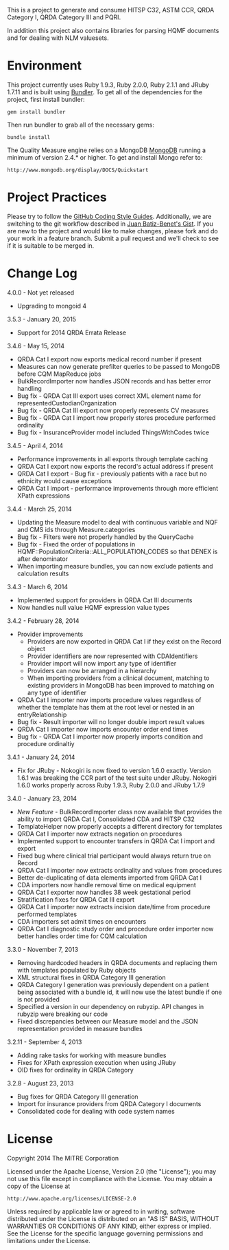 This is a project to generate and consume HITSP C32, ASTM CCR, QRDA Category I, QRDA Category III and PQRI.

In addition this project also contains libraries for parsing HQMF documents and for dealing with NLM valuesets.

Environment
===========

This project currently uses Ruby 1.9.3, Ruby 2.0.0, Ruby 2.1.1 and JRuby 1.7.11 and is built using [Bundler](http://gembundler.com/). To get all of the dependencies for the project, first install bundler:

    gem install bundler

Then run bundler to grab all of the necessary gems:

    bundle install

The Quality Measure engine relies on a MongoDB [MongoDB](http://www.mongodb.org/) running a minimum of version 2.4.* or higher.  To get and install Mongo refer to:

    http://www.mongodb.org/display/DOCS/Quickstart

Project Practices
=================

Please try to follow the [GitHub Coding Style Guides](https://github.com/styleguide). Additionally, we are switching to the git workflow described in [Juan Batiz-Benet's Gist](https://gist.github.com/jbenet/ee6c9ac48068889b0912). If you are new to the project and would like to make changes, please fork and do your work in a feature branch. Submit a pull request and we'll check to see if it is suitable to be merged in.

Change Log
==========

4.0.0 - Not yet released

* Upgrading to mongoid 4

3.5.3 - January 20, 2015

* Support for 2014 QRDA Errata Release

3.4.6 - May 15, 2014

* QRDA Cat I export now exports medical record number if present
* Measures can now generate prefilter queries to be passed to MongoDB before CQM MapReduce jobs
* BulkRecordImporter now handles JSON records and has better error handling
* Bug fix - QRDA Cat III export uses correct XML element name for representedCustodianOrganization
* Bug fix - QRDA Cat III export now properly represents CV measures
* Bug fix - QRDA Cat I import now properly stores procedure performed ordinality
* Bug fix - InsuranceProvider model included ThingsWithCodes twice

3.4.5 - April 4, 2014

* Performance improvements in all exports through template caching
* QRDA Cat I export now exports the record's actual address if present
* QRDA Cat I export - Bug fix - previously patients with a race but no ethnicity would cause exceptions
* QRDA Cat I import - performance improvements through more efficient XPath expressions

3.4.4 - March 25, 2014

* Updating the Measure model to deal with continuous variable and NQF and CMS ids through Measure.categories
* Bug fix - Filters were not properly handled by the QueryCache
* Bug fix - Fixed the order of populations in HQMF::PopulationCriteria::ALL_POPULATION_CODES so that DENEX is after denominator
* When importing measure bundles, you can now exclude patients and calculation results

3.4.3 - March 6, 2014

* Implemented support for providers in QRDA Cat III documents
* Now handles null value HQMF expression value types

3.4.2 - February 28, 2014

* Provider improvements
  * Providers are now exported in QRDA Cat I if they exist on the Record object
  * Provider identifiers are now represented with CDAIdentifiers
  * Provider import will now import any type of identifier
  * Providers can now be arranged in a hierarchy
  * When importing providers from a clinical document, matching to existing providers in MongoDB has been improved to matching on any type of identifier
* QRDA Cat I importer now imports procedure values regardless of whether the template has them at the root level or nested in an entryRelationship
* Bug fix - Result importer will no longer double import result values
* QRDA Cat I importer now imports encounter order end times
* Bug fix - QRDA Cat I importer now properly imports condition and procedure ordinaltiy

3.4.1 - January 24, 2014

* Fix for JRuby - Nokogiri is now fixed to version 1.6.0 exactly. Version 1.6.1 was breaking the CCR part of the test suite under JRuby. Nokogiri 1.6.0 works properly across Ruby 1.9.3, Ruby 2.0.0 and JRuby 1.7.9

3.4.0 - January 23, 2014

* _New Feature_ - BulkRecordImporter class now available that provides the ability to import QRDA Cat I, Consolidated CDA and HITSP C32
* TemplateHelper now properly accepts a different directory for templates
* QRDA Cat I importer now extracts negation on procedures
* Implemented support to encounter transfers in QRDA Cat I import and export
* Fixed bug where clinical trial participant would always return true on Record
* QRDA Cat I importer now extracts ordinality and values from procedures
* Better de-duplicating of data elements imported from QRDA Cat I
* CDA importers now handle removal time on medical equipment
* QRDA Cat I exporter now handles 38 week gestational period
* Stratification fixes for QRDA Cat III export
* QRDA Cat I importer now extracts incision date/time from procedure performed templates
* CDA importers set admit times on encounters
* QRDA Cat I diagnostic study order  and procedure order importer now better handles order time for CQM calculation

3.3.0 - November 7, 2013

* Removing hardcoded headers in QRDA documents and replacing them with templates populated by Ruby objects
* XML structural fixes in QRDA Category III generation
* QRDA Category I generation was previously dependent on a patient being associated with a bundle id, it will now use the latest bundle if one is not provided
* Specified a version in our dependency on rubyzip. API changes in rubyzip were breaking our code
* Fixed discrepancies between our Measure model and the JSON representation provided in measure bundles

3.2.11 - September 4, 2013

* Adding rake tasks for working with measure bundles
* Fixes for XPath expression execution when using JRuby
* OID fixes for ordinality in QRDA Category

3.2.8 - August 23, 2013

* Bug fixes for QRDA Category III generation
* Import for insurance providers from QRDA Category I documents
* Consolidated code for dealing with code system names

License
=======

Copyright 2014 The MITRE Corporation

Licensed under the Apache License, Version 2.0 (the "License");
you may not use this file except in compliance with the License.
You may obtain a copy of the License at

    http://www.apache.org/licenses/LICENSE-2.0

Unless required by applicable law or agreed to in writing, software
distributed under the License is distributed on an "AS IS" BASIS,
WITHOUT WARRANTIES OR CONDITIONS OF ANY KIND, either express or implied.
See the License for the specific language governing permissions and
limitations under the License.
